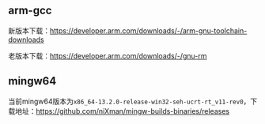## arm-gcc

新版本下载：<https://developer.arm.com/downloads/-/arm-gnu-toolchain-downloads>

老版本下载：<https://developer.arm.com/downloads/-/gnu-rm>

## mingw64

当前mingw64版本为`x86_64-13.2.0-release-win32-seh-ucrt-rt_v11-rev0`，下载地址：<https://github.com/niXman/mingw-builds-binaries/releases>
